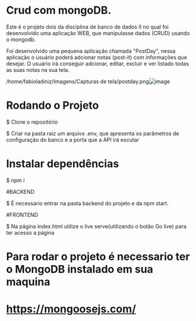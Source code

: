 # Crud com mongoDB.

Este é o projeto dois da disciplina de banco de dados II no qual foi desenvolvido uma aplicação WEB, que manipulasse dados (CRUD) usando o mongodb. 

Foi desenvolvido uma pequena aplicação chamada "PostDay", nessa aplicação o usuário poderá adcionar notas (post-it) com informações que desejar. O usuário irá conseguir adcionar, editar, excluir e ver listado todas as suas notas na sua tela.

/home/fabioladiniz/Imagens/Capturas de tela/postday.png![image](https://user-images.githubusercontent.com/20650067/183726546-a8d66ddc-fb34-449a-982c-a29d1217c9f0.png)



# Rodando o Projeto
$ Clone o  repositório

$ Criar na pasta raiz um arquivo .env, que apresenta os parâmetros de configuração do banco e a porta que a API irá escutar

# Instalar dependências
$ npm i 

#BACKEND

$ É necessario entrar na pasta backend do projeto e da npm start.

#FRONTEND

$ Na página index.html utilize o live serve(utilizando o botão Go live) para ter acesso a página 

# Para rodar o projeto é necessario ter o MongoDB instalado em sua maquina 
# https://mongoosejs.com/



